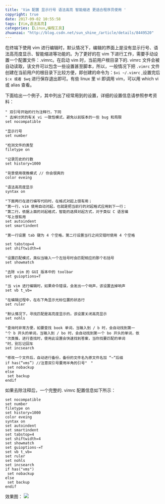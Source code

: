 ```yaml
---
title: 'Vim 配置 显示行号 语法高亮 智能缩进 更适合程序员使用 '
copyright: true
date: 2017-09-02 10:55:58
tags: [Vim,语法高亮]
categories: [Linux,编程工具]
zhuanzai: "http://blog.csdn.net/sun_shine_/article/details/8449520"
---
```


在终端下使用 vim 进行编辑时，默认情况下，编辑的界面上是没有显示行号、语法高亮度显示、智能缩进等功能的。为了更好的在 vim 下进行工作，需要手动设置一个配置文件：.vimrc。在启动 vim 时，当前用户根目录下的. vimrc 文件会被自动读取，该文件可以包含一些设置甚至脚本，所以，一般情况下把 `.vimrc` 文件创建在当前用户的根目录下比较方便，即创建的命令为：`$vi ~/.vimrc` ,设置完后 `$:x 或者 $wq` 进行保存退出即可。有些 linux 里 vi 即调用 vim，可以用 which vi 或 alias 查看。
<!-- more -->
下面给出一个例子，其中列出了经常用到的设置，详细的设置信息请参照参考资料：
```shell
" 双引号开始的行为注释行，下同
" 去掉讨厌的有关 vi 一致性模式，避免以前版本的一些 bug 和局限 
set nocompatible

"显示行号
set number

"检测文件的类型
filetype on 

"记录历史的行数
set history=1000 

"背景使用夜晚模式 // 你会很爽的
color eveing

"语法高亮度显示
syntax on 

"下面两行在进行编写代码时，在格式对起上很有用；
"第一行，vim 使用自动对起，也就是把当前行的对起格式应用到下一行；
"第二行，依据上面的对起格式，智能的选择对起方式，对于类似 C 语言编
"写上很有用
set autoindent
set smartindent

"第一行设置 tab 键为 4 个空格，第二行设置当行之间交错时使用 4 个空格

set tabstop=4
set shiftwidth=4

"设置匹配模式，类似当输入一个左括号时会匹配相应的那个右括号
set showmatch

"去除 vim 的 GUI 版本中的 toolbar
set guioptions=T

"当 vim 进行编辑时，如果命令错误，会发出一个响声，该设置去掉响声
set vb t_vb=

"在编辑过程中，在右下角显示光标位置的状态行
set ruler

"默认情况下，寻找匹配是高亮度显示的，该设置关闭高亮显示
set nohls

"查询时非常方便，如要查找 book 单词，当输入到 / b 时，会自动找到第一
"个 b 开头的单词，当输入到 / bo 时，会自动找到第一个 bo 开头的单词，依
"次类推，进行查找时，使用此设置会快速找到答案，当你找要匹配的单词
"时，别忘记回车
set incsearch

"修改一个文件后，自动进行备份，备份的文件名为原文件名加 “~“后缀
if has(“vms”) //注意双引号要用半角的引号"　"
 set nobackup
else
 set backup
endif
```
如果去除注释后，一个完整的. vimrc 配置信息如下所示：
```shell
set nocompatible  
set number  
filetype on   
set history=1000   
color eveing  
syntax on   
set autoindent  
set smartindent  
set tabstop=4  
set shiftwidth=4  
set showmatch  
set guioptions-=T  
set vb t_vb=  
set ruler  
set nohls  
set incsearch  
if has("vms")  
 set nobackup  
else  
 set backup  
endif  
```

效果图：
![](http://img.my.csdn.net/uploads/201212/29/1356726365_8884.JPG)
